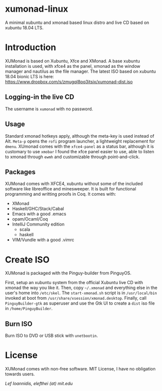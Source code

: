# xumonad-linux
A minimal xubuntu and xmonad based linux distro and live CD based on xubuntu 18.04 LTS.

# Introduction
XUMonad is based on Xubuntu, Xfce and XMonad. A base xubuntu installation is used, with xfce4 as the panel, xmonad as the window
manager and nautilus as the file manager. The latest ISO based on xubuntu 18.04 bionic LTS is here:
https://www.dropbox.com/s/zmugql8pq3itsix/xumonad-dist.iso

## Logging-in the live CD
The username is `xumonad` with no password.

## Usage
Standard xmonad hotkeys apply, although the meta-key is used instead of Alt. `Meta-p` opens the `rofi` program launcher,
a lightweight replacement for `dmenu`. XUmonad comes with the `xfce4-panel` as a status bar, although it is customary
to use `xmobar` I found the xfce panel easier to use, able to listen to xmonad through `ewmh` and customizable through point-and-click.

## Packages
XUMonad comes with XFCE4, xubuntu without some of the included software like libreoffice and minesweeper. It is built
for functional programming and writting proofs in Coq. It comes with:
- XMonad
- Haskell/GHC/Stack/Cabal
- Emacs with a good .emacs
- opam/Ocaml/Coq
- IntelliJ Community edition
  + scala
  + haskell
- VIM/Vundle with a good .vimrc

# Create ISO
XUMonad is packaged with the Pinguy-builder from PinguyOS.

First, setup an xubuntu system from the official Xubuntu live CD with xmonad the way you like it.
Then, copy `~/.xmonad` and everything else in the user's home into `/etc/skel`.
The `start-xmonad.sh` script is in `/usr/local/bin` invoked at boot from `/usr/share/xsession/xmonad.desktop`.
Finally, call `PinguyBuilder-gtk` as superuser and use the Gtk UI to create a `dist` iso file in `/home/PinguyBuilder`.

## Burn ISO
Burn ISO to DVD or USB stick with `unetbootin`.

# License

XUMonad comes wtih non-free software.
MIT License, I have no obligation towards users.

*Lef Ioannidis, elefthei (at) mit.edu*
